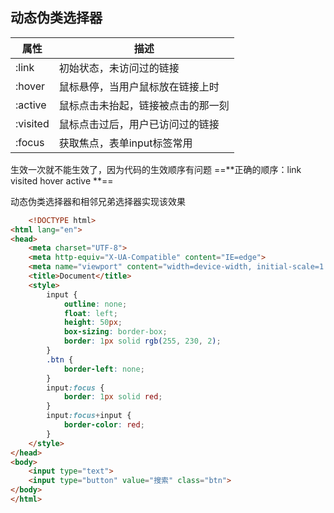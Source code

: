 ## 动态伪类选择器
| 属性     | 描述                               |
| -------- | ---------------------------------- |
| :link    | 初始状态，未访问过的链接           |
| :hover   | 鼠标悬停，当用户鼠标放在链接上时   |
| :active  | 鼠标点击未抬起，链接被点击的那一刻 |
| :visited | 鼠标点击过后，用户已访问过的链接   |
| :focus   | 获取焦点，表单input标签常用        | 
 
生效一次就不能生效了，因为代码的生效顺序有问题
==**正确的顺序：link  visited  hover active **==

动态伪类选择器和相邻兄弟选择器实现该效果
```html
	<!DOCTYPE html>
<html lang="en">
<head>
    <meta charset="UTF-8">
    <meta http-equiv="X-UA-Compatible" content="IE=edge">
    <meta name="viewport" content="width=device-width, initial-scale=1.0">
    <title>Document</title>
    <style>
        input {
            outline: none;
            float: left;
            height: 50px;
            box-sizing: border-box;
            border: 1px solid rgb(255, 230, 2);
        }
        .btn {
            border-left: none;
        }
        input:focus {
            border: 1px solid red;
        }
        input:focus+input {
            border-color: red;
        }
    </style>
</head>
<body>
    <input type="text">
    <input type="button" value="搜索" class="btn">
</body>
</html>
```


